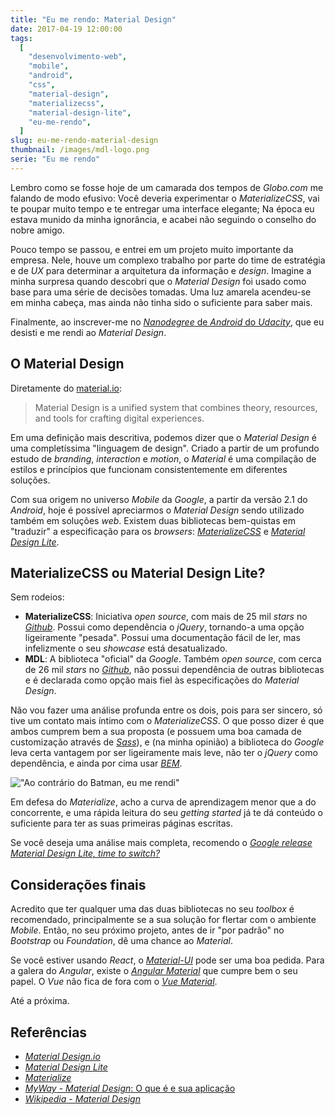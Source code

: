 ```yaml
---
title: "Eu me rendo: Material Design"
date: 2017-04-19 12:00:00
tags:
  [
    "desenvolvimento-web",
    "mobile",
    "android",
    "css",
    "material-design",
    "materializecss",
    "material-design-lite",
    "eu-me-rendo",
  ]
slug: eu-me-rendo-material-design
thumbnail: /images/mdl-logo.png
serie: "Eu me rendo"
---
```


Lembro como se fosse hoje de um camarada dos tempos de _Globo.com_ me falando de
modo efusivo: Você deveria experimentar o _MaterializeCSS_, vai te poupar muito
tempo e te entregar uma interface elegante; Na época eu estava munido da minha
ignorância, e acabei não seguindo o conselho do nobre amigo.

Pouco tempo se passou, e entrei em um projeto muito importante da empresa. Nele,
houve um complexo trabalho por parte do time de estratégia e de _UX_ para determinar
a arquitetura da informação e _design_. Imagine a minha surpresa quando descobri que o
_Material Design_ foi usado como base para uma série de decisões tomadas. Uma luz amarela
acendeu-se em minha cabeça, mas ainda não tinha sido o suficiente para saber mais.

Finalmente, ao inscrever-me no [_Nanodegree_ de _Android_ do _Udacity_](https://br.udacity.com/course/android-basics-nanodegree-by-google--nd803/ "Android Basics"),
que eu desisti e me rendi ao _Material Design_.

## O Material Design

Diretamente do [material.io](http://material.io "Visite o site oficial"):

> Material Design is a unified system that combines theory, resources, and tools for crafting digital experiences.

Em uma definição mais descritiva, podemos dizer que o _Material Design_ é
uma completíssima "linguagem de design". Criado a partir de um profundo estudo de
_branding_, _interaction_ e _motion_, o _Material_ é uma compilação de estilos
e princípios que funcionam consistentemente em diferentes soluções.

Com sua origem no universo _Mobile_ da _Google_, a partir da versão 2.1 do
_Android_, hoje é possível apreciarmos o _Material Design_ sendo utilizado
também em soluções _web_. Existem duas bibliotecas bem-quistas em "traduzir"
a especificação para os _browsers_: [_MaterializeCSS_](http://materializecss.com/ "Leia mais sobre o Materialize")
e [_Material Design Lite_](https://getmdl.io/index.html "Leia mais sobre o MDL").

## MaterializeCSS ou Material Design Lite?

Sem rodeios:

- **MaterializeCSS**: Iniciativa _open source_, com mais de 25 mil _stars_ no
  [_Github_](https://github.com/dogfalo/materialize/ "Veja o repositório"). Possui como dependência o _jQuery_,
  tornando-a uma opção ligeiramente "pesada". Possui uma documentação fácil de ler, mas
  infelizmente o seu _showcase_ está desatualizado.
- **MDL**: A biblioteca "oficial" da _Google_. Também _open source_, com cerca de 26 mil _stars_ no
  [_Github_](https://github.com/google/material-design-lite), não possui dependência de outras bibliotecas e é
  declarada como opção mais fiel às especificações do _Material Design_.

Não vou fazer uma análise profunda entre os dois, pois para ser sincero, só tive
um contato mais íntimo com o _MaterializeCSS_. O que posso dizer é que ambos
cumprem bem a sua proposta (e possuem uma boa camada de customização através de [_Sass_](/tag/sass.html "Leia mais sobre Sass")),
e (na minha opinião) a biblioteca do _Google_ leva certa vantagem por ser ligeiramente
mais leve, não ter o _jQuery_ como dependência, e ainda por cima usar
[_BEM_](http://getbem.com/ "Saiba o que é o BEM e como ele pode te ajudar a escrever CSS").

!["Ao contrário do Batman, eu me rendi"](/images/batman-fear-face.jpg "Ao contrário do Batman, eu me rendi")

Em defesa do _Materialize_, acho a curva de aprendizagem menor que a do concorrente,
e uma rápida leitura do seu _getting started_ já te dá conteúdo o suficiente para ter
as suas primeiras páginas escritas.

Se você deseja uma análise mais completa, recomendo o [_Google release Material Design Lite, time to switch?_](https://andreapaiola.name/2015-07-materialize-css-vs-material-design-lite/)

## Considerações finais

Acredito que ter qualquer uma das duas bibliotecas no seu _toolbox_ é recomendado, principalmente
se a sua solução for flertar com o ambiente _Mobile_. Então, no seu próximo projeto, antes
de ir "por padrão" no _Bootstrap_ ou _Foundation_, dê uma chance ao _Material_.

Se você estiver usando _React_, o [_Material-UI_](http://www.material-ui.com/) pode
ser uma boa pedida. Para a galera do _Angular_, existe o [_Angular Material_](https://material.angular.io/)
que cumpre bem o seu papel. O _Vue_ não fica de fora com o [_Vue Material_](https://vuematerial.github.io/).

Até a próxima.

## Referências

- [_Material Design.io_](https://material.io/)
- [_Material Design Lite_](https://getmdl.io/)
- [_Materialize_](http://materializecss.com/)
- [_MyWay_ - _Material Design_: O que é e sua aplicação](https://www.myway.com.br/material-design-o-que-e-e-sua-aplicacao/)
- [_Wikipedia_ - _Material Design_](https://pt.wikipedia.org/wiki/Material_Design)
